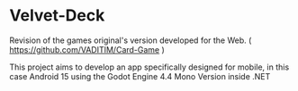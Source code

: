 # Velvet-Deck
Revision of the games original's version developed for the Web. ( https://github.com/VADITIM/Card-Game )

This project aims to develop an app specifically designed for mobile, in this case Android 15 using the Godot Engine 4.4 Mono Version inside .NET
